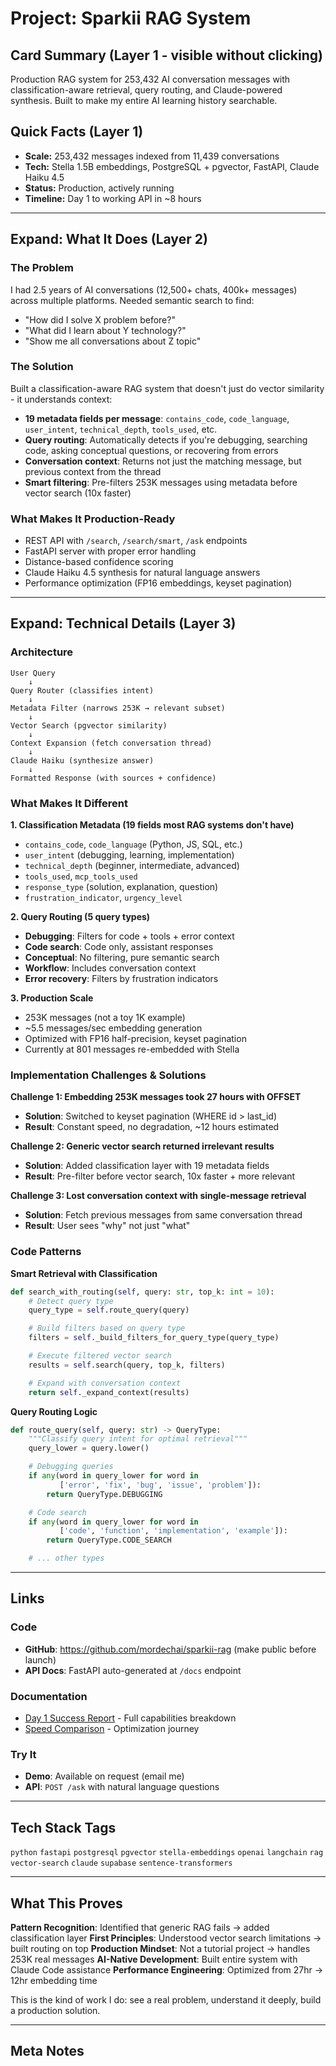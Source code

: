 # Project: Sparkii RAG System

## Card Summary (Layer 1 - visible without clicking)
Production RAG system for 253,432 AI conversation messages with classification-aware retrieval, query routing, and Claude-powered synthesis. Built to make my entire AI learning history searchable.

## Quick Facts (Layer 1)
- **Scale:** 253,432 messages indexed from 11,439 conversations
- **Tech:** Stella 1.5B embeddings, PostgreSQL + pgvector, FastAPI, Claude Haiku 4.5
- **Status:** Production, actively running
- **Timeline:** Day 1 to working API in ~8 hours

---

## Expand: What It Does (Layer 2)

### The Problem
I had 2.5 years of AI conversations (12,500+ chats, 400k+ messages) across multiple platforms. Needed semantic search to find:
- "How did I solve X problem before?"
- "What did I learn about Y technology?"
- "Show me all conversations about Z topic"

### The Solution
Built a classification-aware RAG system that doesn't just do vector similarity - it understands context:

- **19 metadata fields per message**: `contains_code`, `code_language`, `user_intent`, `technical_depth`, `tools_used`, etc.
- **Query routing**: Automatically detects if you're debugging, searching code, asking conceptual questions, or recovering from errors
- **Conversation context**: Returns not just the matching message, but previous context from the thread
- **Smart filtering**: Pre-filters 253K messages using metadata before vector search (10x faster)

### What Makes It Production-Ready
- REST API with `/search`, `/search/smart`, `/ask` endpoints
- FastAPI server with proper error handling
- Distance-based confidence scoring
- Claude Haiku 4.5 synthesis for natural language answers
- Performance optimization (FP16 embeddings, keyset pagination)

---

## Expand: Technical Details (Layer 3)

### Architecture

```
User Query
    ↓
Query Router (classifies intent)
    ↓
Metadata Filter (narrows 253K → relevant subset)
    ↓
Vector Search (pgvector similarity)
    ↓
Context Expansion (fetch conversation thread)
    ↓
Claude Haiku (synthesize answer)
    ↓
Formatted Response (with sources + confidence)
```

### What Makes It Different

**1. Classification Metadata (19 fields most RAG systems don't have)**
- `contains_code`, `code_language` (Python, JS, SQL, etc.)
- `user_intent` (debugging, learning, implementation)
- `technical_depth` (beginner, intermediate, advanced)
- `tools_used`, `mcp_tools_used`
- `response_type` (solution, explanation, question)
- `frustration_indicator`, `urgency_level`

**2. Query Routing (5 query types)**
- **Debugging**: Filters for code + tools + error context
- **Code search**: Code only, assistant responses
- **Conceptual**: No filtering, pure semantic search
- **Workflow**: Includes conversation context
- **Error recovery**: Filters by frustration indicators

**3. Production Scale**
- 253K messages (not a toy 1K example)
- ~5.5 messages/sec embedding generation
- Optimized with FP16 half-precision, keyset pagination
- Currently at 801 messages re-embedded with Stella

### Implementation Challenges & Solutions

**Challenge 1: Embedding 253K messages took 27 hours with OFFSET**
- **Solution**: Switched to keyset pagination (WHERE id > last_id)
- **Result**: Constant speed, no degradation, ~12 hours estimated

**Challenge 2: Generic vector search returned irrelevant results**
- **Solution**: Added classification layer with 19 metadata fields
- **Result**: Pre-filter before vector search, 10x faster + more relevant

**Challenge 3: Lost conversation context with single-message retrieval**
- **Solution**: Fetch previous messages from same conversation thread
- **Result**: User sees "why" not just "what"

### Code Patterns

**Smart Retrieval with Classification**
```python
def search_with_routing(self, query: str, top_k: int = 10):
    # Detect query type
    query_type = self.route_query(query)

    # Build filters based on query type
    filters = self._build_filters_for_query_type(query_type)

    # Execute filtered vector search
    results = self.search(query, top_k, filters)

    # Expand with conversation context
    return self._expand_context(results)
```

**Query Routing Logic**
```python
def route_query(self, query: str) -> QueryType:
    """Classify query intent for optimal retrieval"""
    query_lower = query.lower()

    # Debugging queries
    if any(word in query_lower for word in
           ['error', 'fix', 'bug', 'issue', 'problem']):
        return QueryType.DEBUGGING

    # Code search
    if any(word in query_lower for word in
           ['code', 'function', 'implementation', 'example']):
        return QueryType.CODE_SEARCH

    # ... other types
```

---

## Links

### Code
- **GitHub**: https://github.com/mordechai/sparkii-rag (make public before launch)
- **API Docs**: FastAPI auto-generated at `/docs` endpoint

### Documentation
- [Day 1 Success Report](../assets/SUCCESS_DAY1.md) - Full capabilities breakdown
- [Speed Comparison](../assets/SPEED_COMPARISON.md) - Optimization journey

### Try It
- **Demo**: Available on request (email me)
- **API**: `POST /ask` with natural language questions

---

## Tech Stack Tags
`python` `fastapi` `postgresql` `pgvector` `stella-embeddings` `openai` `langchain` `rag` `vector-search` `claude` `supabase` `sentence-transformers`

---

## What This Proves

**Pattern Recognition**: Identified that generic RAG fails → added classification layer
**First Principles**: Understood vector search limitations → built routing on top
**Production Mindset**: Not a tutorial project → handles 253K real messages
**AI-Native Development**: Built entire system with Claude Code assistance
**Performance Engineering**: Optimized from 27hr → 12hr embedding time

This is the kind of work I do: see a real problem, understand it deeply, build a production solution.

---

## Meta Notes
<!-- This project is your strongest technical showcase -->
<!-- Emphasize: scale (253K), sophistication (19 fields), production quality -->
<!-- The "What This Proves" section ties to "How I Think" -->
